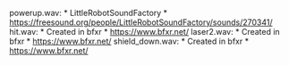 powerup.wav:
    * LittleRobotSoundFactory
    * https://freesound.org/people/LittleRobotSoundFactory/sounds/270341/
hit.wav:
    * Created in bfxr
    * https://www.bfxr.net/
laser2.wav:
    * Created in bfxr
    * https://www.bfxr.net/
shield_down.wav:
    * Created in bfxr
    * https://www.bfxr.net/